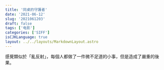 ```yaml
---
title: '同桌的守護者'
date: '2021-06-12'
slug: '2021061203'
draft: false
tags: ['电影']
categories: ['SIFF']
isCJKLanguage: true
layout: ../../layouts/MarkdownLayout.astro
---
```


感覺類似於「亂反射」，每個人都做了一件微不足道的小事，但是造成了嚴重的後果。
